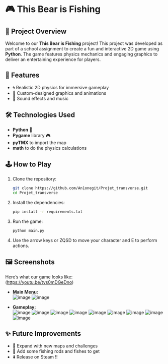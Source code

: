 # 🎮 This Bear is Fishing

## 📖 Project Overview
Welcome to our **This Bear is Fishing** project! This project was developed as part of a school assignment to create a fun and interactive 2D game using **Python**. The game features physics mechanics and engaging graphics to deliver an entertaining experience for players.  

## 🚀 Features
- 🌀 Realistic 2D physics for immersive gameplay  
- 🎨 Custom-designed graphics and animations  
- 🎵 Sound effects and music  

## 🛠️ Technologies Used
- **Python** 🐍  
- **Pygame** library 🎮  
- **pyTMX** to import the map
- **math** to do the physics calculations

## 🕹️ How to Play
1. Clone the repository:  
   ```bash
   git clone https://github.com/An1onegit/Projet_transverse.git
   cd Projet_transverse
   ```  
2. Install the dependencies:  
   ```bash
   pip install -r requirements.txt
   ```  
3. Run the game:  
   ```bash
   python main.py
   ```  
4. Use the arrow keys or ZQSD to move your character and E to perform actions.  

## 🖼️ Screenshots  
Here’s what our game looks like:  
   (https://youtu.be/tvs0mDGeDno)
- **Main Menu:**  
   ![image](https://github.com/user-attachments/assets/98c4ce2e-4a91-463a-836a-70447287d474)
   ![image](https://github.com/user-attachments/assets/8723b77e-3fac-48e5-87f6-0476897e4521)


- **Gameplay:**  
   ![image](https://github.com/user-attachments/assets/4d1a83df-6c34-4539-adb6-45c8484435c6)
   ![image](https://github.com/user-attachments/assets/fb411e8f-5b03-4725-badf-fc09bb67b4d7)
   ![image](https://github.com/user-attachments/assets/86adbd96-cd74-43a2-96f8-0874e4d0e6e9)
   ![image](https://github.com/user-attachments/assets/7971382f-1eb1-48ba-9dcd-7656fc13ccf9)
   ![image](https://github.com/user-attachments/assets/13b056f4-b284-4e83-a52b-03a3582c5e33)
   ![image](https://github.com/user-attachments/assets/0d081555-ff8a-45d6-92c0-66e43d34bcb2)
   ![image](https://github.com/user-attachments/assets/e547375a-a962-4255-8192-dc5a9a7ec151)
   ![image](https://github.com/user-attachments/assets/87a3f1c7-97c3-4861-b653-d6d53052bd87)
   ![image](https://github.com/user-attachments/assets/fb48a78c-4c2f-4216-b501-db07f2d10073)

## ✨ Future Improvements
- 🚀 Expand with new maps and challenges  
- 🎣 Add some fishing rods and fishes to get
- ⬇️ Release on Steam !!
